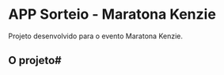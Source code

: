 # APP Sorteio - Maratona Kenzie 

Projeto desenvolvido para o evento Maratona Kenzie.

## O projeto#
